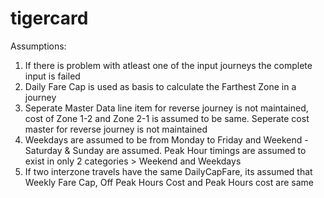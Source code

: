 # tigercard

Assumptions:
1) If there is problem with atleast one of the input journeys the complete input is failed
2) Daily Fare Cap is used as basis to calculate the Farthest Zone in a journey
3) Seperate Master Data line item for reverse journey is not maintained, cost of Zone 1-2 and Zone 2-1 is assumed to be same. Seperate cost master for reverse journey is not maintained
4) Weekdays are assumed to be from Monday to Friday and Weekend - Saturday & Sunday are assumed. Peak Hour timings are assumed to exist in only 2 categories > Weekend and Weekdays
5) If two interzone travels have the same DailyCapFare, its assumed that Weekly Fare Cap, Off Peak Hours Cost and Peak Hours cost are same
